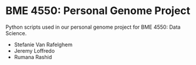 # BME 4550: Personal Genome Project
Python scripts used in our personal genome project for BME 4550: Data Science.

<ul>
<li>Stefanie Van Rafelghem</li>
<li>Jeremy Loffredo</li>
<li>Rumana Rashid</li>
</ul>
